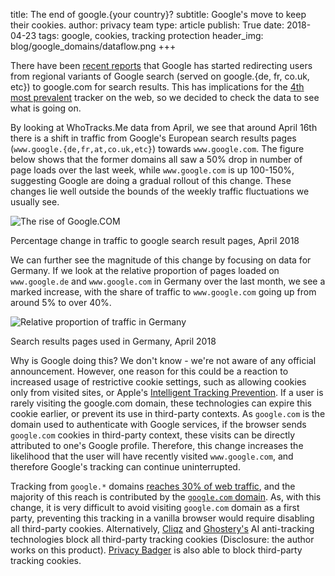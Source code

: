 title: The end of google.{your country}?
subtitle: Google's move to keep their cookies.
author: privacy team
type: article
publish: True
date: 2018-04-23
tags: google, cookies, tracking protection
header_img: blog/google_domains/dataflow.png
+++

There have been [recent reports](https://twitter.com/vtoubiana/status/987365270187634688) that
Google has started redirecting users from regional variants of Google search (served on
google.{de, fr, co.uk, etc}) to google.com for search results. This has implications for the
[4th most prevalent](../trackers/google.html) tracker on the web, so we decided to check
the data to see what is going on.

By looking at WhoTracks.Me data from April, we see that around April 16th there is a shift in
traffic from Google's European search results pages (`www.google.{de,fr,at,co.uk,etc}`) towards
`www.google.com`. The figure below shows that the former domains all saw a 50% drop in number
of page loads over the last week, while `www.google.com` is up 100-150%, suggesting Google
are doing a gradual rollout of this change. These changes lie well outside the bounds of
the weekly traffic fluctuations we usually see.

![The rise of Google.COM](../static/img/blog/google_domains/global_trends.svg)
<p class="img-caption">Percentage change in traffic to google search result pages, April 2018</p>

We can further see the magnitude of this change by focusing on data for Germany. If we look at the
relative proportion of pages loaded on `www.google.de` and `www.google.com` in Germany over the last
month, we see a marked increase, with the share of traffic to `www.google.com` going up from around
5% to over 40%.

![Relative proportion of traffic in Germany](../static/img/blog/google_domains/germany_prop.svg)
<p class="img-caption">Search results pages used in Germany, April 2018</p>

Why is Google doing this? We don't know - we're not aware of any official announcement. However,
one reason for this could be a reaction to increased usage of restrictive cookie settings, such
as allowing cookies only from visited sites, or Apple's [Intelligent Tracking Prevention](https://webkit.org/blog/7675/intelligent-tracking-prevention/).
If a user is rarely visiting the google.com domain, these technologies can expire this cookie earlier,
or prevent its use in third-party contexts.
As `google.com` is the domain used to authenticate with Google services, if the browser sends
`google.com` cookies in third-party context, these visits can be directly attributed to one's
Google profile. Therefore, this change increases the likelihood that the user will have recently
visited `www.google.com`, and therefore Google's tracking can continue uninterrupted.

Tracking from `google.*` domains [reaches 30% of web traffic](https://whotracks.me/trackers/google.html),
and the majority of this reach is contributed by the [`google.com` domain](https://github.com/ghostery/whotracks.me/blob/master/whotracksme/data/assets/2018-03/global/domains.csv#L5).
As, with this change, it is very difficult to avoid visiting `google.com` domain as a first party,
preventing this tracking in a vanilla browser would require disabling all third-party cookies.
Alternatively, [Cliqz](https://cliqz.com/) and [Ghostery's](https://www.ghostery.com/) AI anti-tracking
technologies block all third-party tracking cookies (Disclosure: the author works on this product).
[Privacy Badger](https://www.eff.org/privacybadger) is also able to block third-party tracking cookies.
